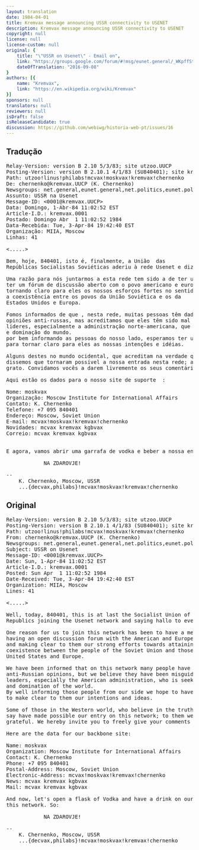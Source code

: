 ```yaml
---
layout: translation
date: 1984-04-01
title: Kremvax message announcing USSR connectivity to USENET
description: Kremvax message announcing USSR connectivity to USENET
copyright: null
license: null
license-custom: null
original: {
    title: "\"USSR on Usenet\" - Email on",
    link: "https://groups.google.com/forum/#!msg/eunet.general/_WKpffStBPc/JaaDBecKCM8J",
    dateOfTranslation: "2016-09-08"
}
authors: [{
    name: "Kremvax",
    link: "https://en.wikipedia.org/wiki/Kremvax"
}]
sponsors: null
translators: null
reviewers: null
isDraft: false
isReleaseCandidate: true
discussion: https://github.com/webiwg/historia-web-pt/issues/16
---
```



## Tradução

<!--
  Nota: tradutores, traduzam apenas a primeira parte, e deixem
        a segunda como original (fititnt, 2016-09-08 23:50)
-->

<pre>
Relay-Version: version B 2.10 5/3/83; site utzoo.UUCP
Posting-Version: version B 2.10.1 4/1/83 (SU840401); site kremvax.UUCP
Path: utzoo!linus!philabs!mcvax!moskvax!kremvax!chernenko
De: chernenko@kremvax.UUCP (K. Chernenko)
Newsgroups: net.general,eunet.general,net.politics,eunet.politics
Assunto: USSR na Usenet
Message-ID: <0001@kremvax.UUCP>
Data: Domingo, 1-Abr-84 11:02:52 EST
Article-I.D.: kremvax.0001
Postado: Domingo Abr  1 11:02:52 1984
Data-Recebida: Tue, 3-Apr-84 19:42:40 EST
Organização: MIIA, Moscow
Linhas: 41

<.....>

Bem, hoje, 840401, isto é, finalmente, a União  das
Repúblicas Socialistas Soviéticas aderiu à rede Usenet e diz olá para todos.

Uma razão para nós juntarmos a esta rede tem sido a de ter um meio de
ter um fórum de discussão aberto com o povo americano e europeu,
tornando claro para eles os nossos esforços fortes no sentido da obtenção pacífica
a coexistência entre os povos da União Soviética e os da
Estados Unidos e Europa.

Fomos informados de que , nesta rede, muitas pessoas têm dado forte
opiniões anti-russas, mas acreditamos que eles têm sido mal orientados pelos seus
líderes, especialmente a administração norte-americana, que está buscando a guerra
e dominação do mundo.
por bem informando as pessoas do nosso lado, esperamos ter uma possibilidade
para tornar claro para eles as nossas intenções e idéias.

Alguns destes no mundo ocidental, que acreditam na verdade que nós
dissemos que tornaram possível a nossa entrada nesta rede; a eles estamos muito
grato. Convidamos vocês a darem livremente os seus comentários e opiniões.

Aqui estão os dados para o nosso site de suporte  :

Nome: moskvax
Organização: Moscow Institute for International Affairs
Contato: K. Chernenko
Telefone: +7 095 840401
Endereço: Moscow, Soviet Union
E-mail: mcvax!moskvax!kremvax!chernenko
Novidades: mcvax kremvax kgbvax
Correio: mcvax kremvax kgbvax


E agora, vamos abrir uma garrafa de vodka e beber a nossa entrada nesta rede. Portanto:

			NA ZDAROVJE!

--
	K. Chernenko, Moscow, USSR
	...{decvax,philabs}!mcvax!moskvax!kremvax!chernenko
</pre>

## Original

<pre>
Relay-Version: version B 2.10 5/3/83; site utzoo.UUCP
Posting-Version: version B 2.10.1 4/1/83 (SU840401); site kremvax.UUCP
Path: utzoo!linus!philabs!mcvax!moskvax!kremvax!chernenko
From: chernenko@kremvax.UUCP (K. Chernenko)
Newsgroups: net.general,eunet.general,net.politics,eunet.politics
Subject: USSR on Usenet
Message-ID: <0001@kremvax.UUCP>
Date: Sun, 1-Apr-84 11:02:52 EST
Article-I.D.: kremvax.0001
Posted: Sun Apr  1 11:02:52 1984
Date-Received: Tue, 3-Apr-84 19:42:40 EST
Organization: MIIA, Moscow
Lines: 41

<.....>

Well, today, 840401, this is at last the Socialist Union of Soviet
Republics joining the Usenet network and saying hallo to everybody.

One reason for us to join this network has been to have a means of
having an open discussion forum with the American and European people
and making clear to them our strong efforts towards attaining peaceful
coexistence between the people of the Soviet Union and those of the
United States and Europe.

We have been informed that on this network many people have given strong
anti-Russian opinions, but we believe they have been misguided by their
leaders, especially the American administration, who is seeking for war
and domination of the world.
By well informing those people from our side we hope to have a possibility
to make clear to them our intentions and ideas.

Some of those in the Western world, who believe in the truth of what we
say have made possible our entry on this network; to them we are very
grateful. We hereby invite you to freely give your comments and opinions.

Here are the data for our backbone site:

Name: moskvax
Organization: Moscow Institute for International Affairs
Contact: K. Chernenko
Phone: +7 095 840401
Postal-Address: Moscow, Soviet Union
Electronic-Address: mcvax!moskvax!kremvax!chernenko
News: mcvax kremvax kgbvax
Mail: mcvax kremvax kgbvax

And now, let's open a flask of Vodka and have a drink on our entry on
this network. So:

			NA ZDAROVJE!

--
	K. Chernenko, Moscow, USSR
	...{decvax,philabs}!mcvax!moskvax!kremvax!chernenko
</pre>
